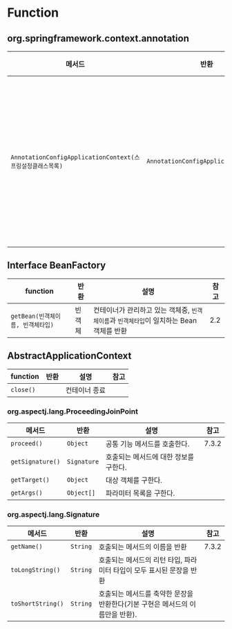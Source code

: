 # Function

## org.springframework.context.annotation

| 메서드                                                     | 반환                                 | 설명                                                         | 참고 |
| ---------------------------------------------------------- | ------------------------------------ | ------------------------------------------------------------ | ---- |
| `AnnotationConfigApplicationContext(스프링설정클래스목록)` | `AnnotationConfigApplicationContext` | `스프링설정클래스목록`에서 정의한 `@Bean` 설정 정보를 읽어와 빈 객체를 생성하고 초기화 | 3.8  |



## Interface BeanFactory 

| function                          | 반환   | 설명                                                         | 참고 |
| --------------------------------- | ------ | ------------------------------------------------------------ | ---- |
| `getBean(빈객체이름, 빈객체타입)` | 빈객체 | 컨테이너가 관리하고 있는 객체중, `빈객체이름`과 `빈객체타입`이 일치하는 Bean 객체를 반환 | 2.2  |



## AbstractApplicationContext

| function  | 반환 | 설명          | 참고 |
| --------- | ---- | ------------- | ---- |
| `close()` |      | 컨테이너 종료 |      |



### org.aspectj.lang.ProceedingJoinPoint

| 메서드           | 반환        | 설명                                  | 참고  |
| ---------------- | ----------- | ------------------------------------- | ----- |
| `proceed()`      | `Object`    | 공통 기능 메서드를 호출한다.          | 7.3.2 |
| `getSignature()` | `Signature` | 호출되는 메서드에 대한 정보를 구한다. |       |
| `getTarget()`    | `Object`    | 대상 객체를 구한다.                   |       |
| `getArgs()`      | `Object[]`  | 파라미터 목록을 구한다.               |       |



### org.aspectj.lang.Signature

| 메서드            | 반환     | 설명                                                         | 참고  |
| ----------------- | -------- | ------------------------------------------------------------ | ----- |
| `getName()`       | `String` | 호출되는 메서드의 이름을 반환                                | 7.3.2 |
| `toLongString()`  | `String` | 호출되는 메서드의 리턴 타입, 파라미터 타입이 모두 표시된 문장을 반환 |       |
| `toShortString()` | `String` | 호출되는 메서드를 축약한 문장을 반환한다(기본 구현은 메서드의 이름만을 반환). |       |

